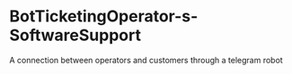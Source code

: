 # BotTicketingOperator-s-SoftwareSupport
A connection between operators and customers through a telegram robot
